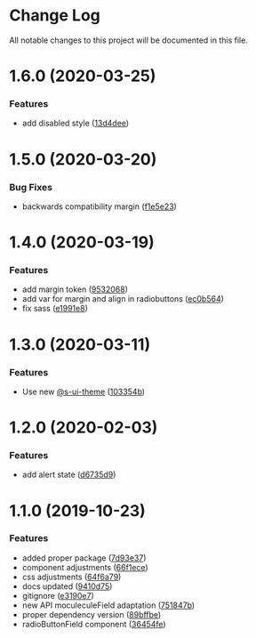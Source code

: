 # Change Log

All notable changes to this project will be documented in this file.

# 1.6.0 (2020-03-25)


### Features

* add disabled style ([13d4dee](https://github.com/SUI-Components/sui-components/commit/13d4dee777e4c9fc38ec39f3d328c2e53ae4edef))



# 1.5.0 (2020-03-20)


### Bug Fixes

* backwards compatibility margin ([f1e5e23](https://github.com/SUI-Components/sui-components/commit/f1e5e23ba772310d8b5b6bed4f0ce21d514f5dae))



# 1.4.0 (2020-03-19)


### Features

* add margin token ([9532068](https://github.com/SUI-Components/sui-components/commit/9532068805a34f968f52ffe52598e04f114dc88d))
* add var for margin and align in radiobuttons ([ec0b564](https://github.com/SUI-Components/sui-components/commit/ec0b564c3a7904f0055d10e7e20bed5e621d9fca))
* fix sass ([e1991e8](https://github.com/SUI-Components/sui-components/commit/e1991e80d5d9e9cfb24bc4f2743ff23f4c76978c))



# 1.3.0 (2020-03-11)


### Features

* Use new [@s-ui-theme](https://github.com/s-ui-theme) ([103354b](https://github.com/SUI-Components/sui-components/commit/103354bc230f0fa46d519757fe0a5897a3a02ee0))



# 1.2.0 (2020-02-03)


### Features

* add alert state ([d6735d9](https://github.com/SUI-Components/sui-components/commit/d6735d9b923f1f425662ed8a58a7eb8c22cc00a8))



# 1.1.0 (2019-10-23)


### Features

* added proper package ([7d93e37](https://github.com/SUI-Components/sui-components/commit/7d93e37d48b36a132b00e0db33bf20fbbe9d76e9))
* component adjustments ([66f1ece](https://github.com/SUI-Components/sui-components/commit/66f1ece70a6b942701430416ab7f6b50734397a8))
* css adjustments ([64f6a79](https://github.com/SUI-Components/sui-components/commit/64f6a7961a925ae9f4f0aaafd30b4af67f7a2c5a))
* docs updated ([9410d75](https://github.com/SUI-Components/sui-components/commit/9410d756918fb2fe51663ceefae263cff11abc87))
* gitignore ([e3190e7](https://github.com/SUI-Components/sui-components/commit/e3190e7d7bc5ba8150d73c112c3b25b3cb9a7c40))
* new API moculeculeField adaptation ([751847b](https://github.com/SUI-Components/sui-components/commit/751847bee26a8ecadcb206a8f7b74510c5436f4a))
* proper dependency version ([89bffbe](https://github.com/SUI-Components/sui-components/commit/89bffbe5ab2c4ad00d9ca0da58cf79f69b2ded8f))
* radioButtonField component ([36454fe](https://github.com/SUI-Components/sui-components/commit/36454fe17ce4d75f8da1fef3cfc249d4f777269b))



